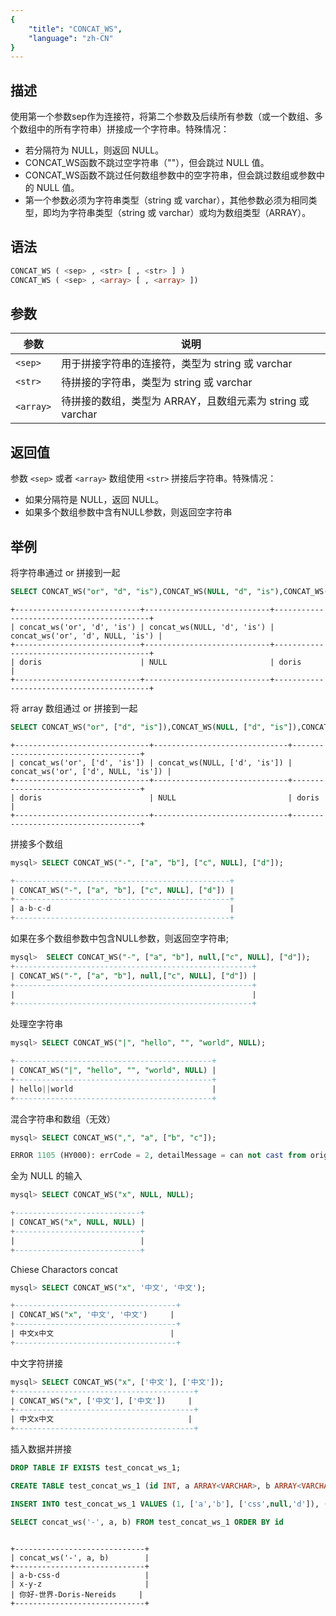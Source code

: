 ```yaml
---
{
    "title": "CONCAT_WS",
    "language": "zh-CN"
}
---
```


## 描述

使用第一个参数sep作为连接符，将第二个参数及后续所有参数（或一个数组、多个数组中的所有字符串）拼接成一个字符串。特殊情况：

- 若分隔符为 NULL，则返回 NULL。​
- CONCAT_WS函数不跳过空字符串（""），但会跳过 NULL 值。​
- CONCAT_WS函数不跳过任何数组参数中的空字符串，但会跳过数组或参数中的 NULL 值。​
- 第一个参数必须为字符串类型（string 或 varchar），其他参数必须为相同类型，即均为字符串类型（string 或 varchar）或均为数组类型（ARRAY）。
## 语法

```sql
CONCAT_WS ( <sep> , <str> [ , <str> ] )
CONCAT_WS ( <sep> , <array> [ , <array> ])
```

## 参数

| 参数    | 说明              |
|-------|-----------------|
| `<sep>` | 用于拼接字符串的连接符，类型为 string 或 varchar       |
| `<str>` | 待拼接的字符串，类型为 string 或 varchar       |
| `<array>` | 待拼接的数组，类型为 ARRAY，且数组元素为 string 或 varchar |


## 返回值

参数 `<sep>` 或者 `<array>` 数组使用 `<str>` 拼接后字符串。特殊情况：

- 如果分隔符是 NULL，返回 NULL。
- 如果多个数组参数中含有NULL参数，则返回空字符串
## 举例

将字符串通过 or 拼接到一起

```sql
SELECT CONCAT_WS("or", "d", "is"),CONCAT_WS(NULL, "d", "is"),CONCAT_WS('or', 'd', NULL, 'is')
```

```text
+----------------------------+----------------------------+------------------------------------------+
| concat_ws('or', 'd', 'is') | concat_ws(NULL, 'd', 'is') | concat_ws('or', 'd', NULL, 'is') |
+----------------------------+----------------------------+------------------------------------------+
| doris                      | NULL                       | doris                              |
+----------------------------+----------------------------+------------------------------------------+
```

将 array 数组通过 or 拼接到一起

```sql
SELECT CONCAT_WS("or", ["d", "is"]),CONCAT_WS(NULL, ["d", "is"]),CONCAT_WS("or", ["d", NULL,"is"])
```

```text
+------------------------------+------------------------------+------------------------------------+
| concat_ws('or', ['d', 'is']) | concat_ws(NULL, ['d', 'is']) | concat_ws('or', ['d', NULL, 'is']) |
+------------------------------+------------------------------+------------------------------------+
| doris                        | NULL                         | doris                              |
+------------------------------+------------------------------+------------------------------------+
```
拼接多个数组

```sql
mysql> SELECT CONCAT_WS("-", ["a", "b"], ["c", NULL], ["d"]);

+------------------------------------------------+
| CONCAT_WS("-", ["a", "b"], ["c", NULL], ["d"]) |
+------------------------------------------------+
| a-b-c-d                                        |
+------------------------------------------------+
```

如果在多个数组参数中包含NULL参数，则返回空字符串;

```sql
mysql>  SELECT CONCAT_WS("-", ["a", "b"], null,["c", NULL], ["d"]);
+-----------------------------------------------------+
| CONCAT_WS("-", ["a", "b"], null,["c", NULL], ["d"]) |
+-----------------------------------------------------+
|                                                     |
+-----------------------------------------------------+
```

处理空字符串

```sql
mysql> SELECT CONCAT_WS("|", "hello", "", "world", NULL);

+--------------------------------------------+
| CONCAT_WS("|", "hello", "", "world", NULL) |
+--------------------------------------------+
| hello||world                               |
+--------------------------------------------+
```

混合字符串和数组（无效）

```sql
mysql> SELECT CONCAT_WS(",", "a", ["b", "c"]);

ERROR 1105 (HY000): errCode = 2, detailMessage = can not cast from origin type ARRAY<VARCHAR(1)> to target type=VARCHAR(65533)

```

全为 NULL 的输入

 ```sql
 mysql> SELECT CONCAT_WS("x", NULL, NULL);

+----------------------------+
| CONCAT_WS("x", NULL, NULL) |
+----------------------------+
|                            |
+----------------------------+
 ```

Chiese Charactors concat 

```sql
mysql> SELECT CONCAT_WS("x", '中文', '中文');

+------------------------------------+
| CONCAT_WS("x", '中文', '中文')     |
+------------------------------------+
| 中文x中文                          |
+------------------------------------+
```

中文字符拼接

```sql
mysql> SELECT CONCAT_WS("x", ['中文'], ['中文']);
+----------------------------------------+
| CONCAT_WS("x", ['中文'], ['中文'])     |
+----------------------------------------+
| 中文x中文                              |
+----------------------------------------+
```

插入数据并拼接

```sql
DROP TABLE IF EXISTS test_concat_ws_1;

CREATE TABLE test_concat_ws_1 (id INT, a ARRAY<VARCHAR>, b ARRAY<VARCHAR>) ENGINE=OLAP DISTRIBUTED BY HASH(id) BUCKETS 1 PROPERTIES ('replication_num' = '1')

INSERT INTO test_concat_ws_1 VALUES (1, ['a','b'], ['css',null,'d']), (2, ['x',null], ['y','z']),(3,['你好','世界'],['Doris',null,'Nereids'])

SELECT concat_ws('-', a, b) FROM test_concat_ws_1 ORDER BY id

```

```text

+-----------------------------+
| concat_ws('-', a, b)        |
+-----------------------------+
| a-b-css-d                   |
| x-y-z                       |
| 你好-世界-Doris-Nereids     |
+-----------------------------+
```